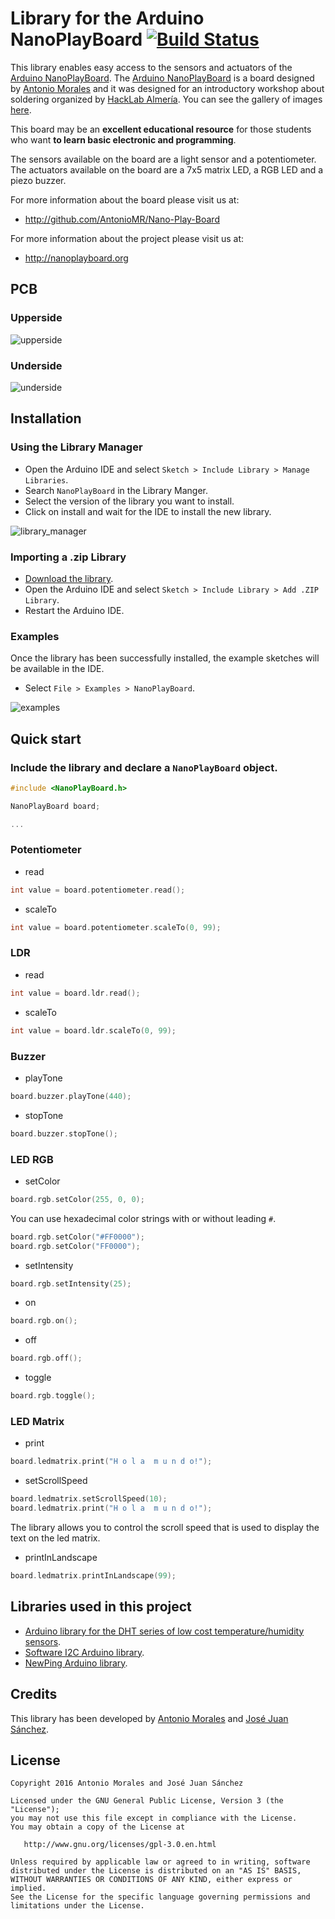 # Library for the Arduino NanoPlayBoard [![Build Status](https://travis-ci.org/josejuansanchez/NanoPlayBoard-Arduino-Library.svg?branch=master)](https://travis-ci.org/josejuansanchez/NanoPlayBoard-Arduino-Library)

This library enables easy access to the sensors and actuators of the [Arduino NanoPlayBoard][1]. The [Arduino NanoPlayBoard][1] is a board designed by [Antonio Morales][2] and it was designed for an introductory workshop about soldering organized by [HackLab Almería][3]. You can see the gallery of images [here][4].

This board may be an **excellent educational resource** for those students who want **to learn basic electronic and programming**.

The sensors available on the board are a light sensor and a potentiometer.  
The actuators available on the board are a 7x5 matrix LED, a RGB LED and a piezo buzzer.

For more information about the board please visit us at:  

* http://github.com/AntonioMR/Nano-Play-Board

For more information about the project please visit us at:  

* http://nanoplayboard.org

## PCB
### Upperside
![upperside][upperside]

### Underside
![underside][underside]

## Installation
### Using the Library Manager
* Open the Arduino IDE and select `Sketch > Include Library > Manage Libraries`.
* Search `NanoPlayBoard` in the Library Manger.
* Select the version of the library you want to install.
* Click on install and wait for the IDE to install the new library.

![library_manager][library_manager]

### Importing a .zip Library
* [Download the library][releases].
* Open the Arduino IDE and select `Sketch > Include Library > Add .ZIP Library`.
* Restart the Arduino IDE.

### Examples
Once the library has been successfully installed, the example sketches will be available in the IDE.
* Select `File > Examples > NanoPlayBoard`.

![examples][examples]

## Quick start
### Include the library and declare a `NanoPlayBoard` object.

```c++
#include <NanoPlayBoard.h>

NanoPlayBoard board;

...
```

### Potentiometer
* read
```c++
int value = board.potentiometer.read();
```

* scaleTo
```c++
int value = board.potentiometer.scaleTo(0, 99);
```

### LDR
* read
```c++
int value = board.ldr.read();
```

* scaleTo
```c++
int value = board.ldr.scaleTo(0, 99);
```

### Buzzer
* playTone
```c++
board.buzzer.playTone(440);
```

* stopTone
```c++
board.buzzer.stopTone();
```

### LED RGB
* setColor
```c++
board.rgb.setColor(255, 0, 0);
```

You can use hexadecimal color strings with or without leading `#`.

```c++
board.rgb.setColor("#FF0000");
board.rgb.setColor("FF0000");  
```

* setIntensity
```c++
board.rgb.setIntensity(25);
```

* on
```c++
board.rgb.on();
```

* off
```c++
board.rgb.off();
```

* toggle
```c++
board.rgb.toggle();
```

### LED Matrix
* print
```c++
board.ledmatrix.print("H o l a  m u n d o!");
```

* setScrollSpeed

```c++
board.ledmatrix.setScrollSpeed(10);
board.ledmatrix.print("H o l a  m u n d o!");
```
The library allows you to control the scroll speed that is used to display the text on the led matrix.

* printInLandscape
```c++
board.ledmatrix.printInLandscape(99);
```

## Libraries used in this project

* [Arduino library for the DHT series of low cost temperature/humidity sensors][6].
* [Software I2C Arduino library][7].
* [NewPing Arduino library][8].

## Credits

This library has been developed by [Antonio Morales][2] and [José Juan Sánchez][5].

## License

```
Copyright 2016 Antonio Morales and José Juan Sánchez

Licensed under the GNU General Public License, Version 3 (the "License");
you may not use this file except in compliance with the License.
You may obtain a copy of the License at

   http://www.gnu.org/licenses/gpl-3.0.en.html

Unless required by applicable law or agreed to in writing, software
distributed under the License is distributed on an "AS IS" BASIS,
WITHOUT WARRANTIES OR CONDITIONS OF ANY KIND, either express or implied.
See the License for the specific language governing permissions and
limitations under the License.
```

[1]: http://github.com/AntonioMR/Nano-Play-Board
[2]: http://twitter.com/antonio1010mr
[3]: http://hacklabalmeria.net
[4]: https://goo.gl/photos/VKdNkxRcpEW4yBa47
[5]: http://josejuansanchez.org
[6]: https://github.com/adafruit/DHT-sensor-library
[7]: https://github.com/felias-fogg/SoftI2CMaster
[8]: https://bitbucket.org/teckel12/arduino-new-ping/wiki/Home

[releases]: https://github.com/josejuansanchez/NanoPlayBoard/releases
[upperside]: https://github.com/josejuansanchez/NanoPlayBoard-Arduino-Library/blob/master/extras/upperside_v1.png
[underside]: https://github.com/josejuansanchez/NanoPlayBoard-Arduino-Library/blob/master/extras/underside_v1.png
[library_manager]: https://github.com/josejuansanchez/NanoPlayBoard-Arduino-Library/blob/master/extras/library_manager.png
[examples]: https://github.com/josejuansanchez/NanoPlayBoard-Arduino-Library/blob/master/extras/examples.png
